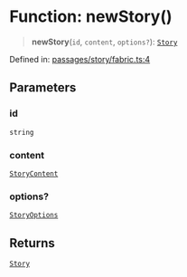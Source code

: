 # Function: newStory()

> **newStory**(`id`, `content`, `options?`): [`Story`](../classes/Story.md)

Defined in: [passages/story/fabric.ts:4](https://github.com/laruss/react-text-game/blob/56d052e07c46af6beb5ea69677296eefae694e61/packages/core/src/passages/story/fabric.ts#L4)

## Parameters

### id

`string`

### content

[`StoryContent`](../type-aliases/StoryContent.md)

### options?

[`StoryOptions`](../type-aliases/StoryOptions.md)

## Returns

[`Story`](../classes/Story.md)
